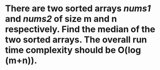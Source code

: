 # There are two sorted arrays *nums1* and *nums2* of size m and n respectively. Find the median of the two sorted arrays. The overall run time complexity should be O(log (m+n)).